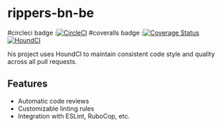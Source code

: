 # rippers-bn-be
#circleci badge :[![CircleCI](https://dl.circleci.com/status-badge/img/gh/The-Talents/rippers-bn-be/tree/main.svg?style=svg)](https://dl.circleci.com/status-badge/redirect/gh/The-Talents/rippers-bn-be/tree/main)
#coveralls badge :[![Coverage Status](https://coveralls.io/repos/github/The-Talents/rippers-bn-be/badge.svg?branch=main)](https://coveralls.io/github/The-Talents/rippers-bn-be?branch=main)
[![HoundCI](https://houndci.com/github/The-Talents/rippers-bn-be/master/badge.svg)](https://houndci.com/github/The-Talents/rippers-bn-be)

his project uses HoundCI to maintain consistent code style and quality across all pull requests.

## Features
- Automatic code reviews
- Customizable linting rules
- Integration with ESLint, RuboCop, etc.